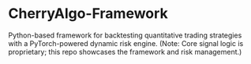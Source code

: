 # CherryAlgo-Framework
Python-based framework for backtesting quantitative trading strategies with a PyTorch-powered dynamic risk engine. (Note: Core signal logic is proprietary; this repo showcases the framework and risk management.)
